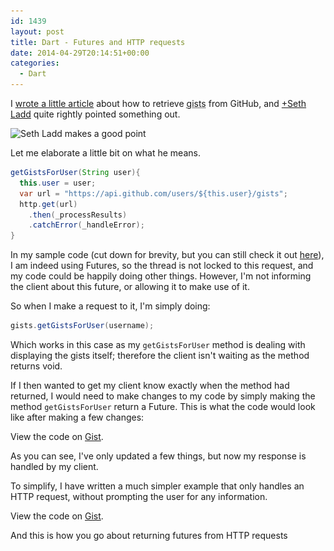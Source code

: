 ```yaml
---
id: 1439
layout: post
title: Dart - Futures and HTTP requests
date: 2014-04-29T20:14:51+00:00
categories:
  - Dart
---
```

I [wrote a little article](http://www.placona.co.uk/1433/open-source/retrieving-githubs-gists-with-dart/ "Retrieving GitHub’s gists with Dart") about how to retrieve <abbr title='code snippets' rel='tooltip'>gists</abbr> from GitHub, and [+Seth Ladd](http://www.placona.co.uk/1433/open-source/retrieving-githubs-gists-with-dart/ "Retrieving GitHub’s gists with Dart") quite rightly pointed something out.

<img class="alignnone size-full wp-image-1440" src="/images/2014/04/seth_makes_a_good_point.png" alt="Seth Ladd makes a good point" width="517" height="156" srcset="/images/2014/04/seth_makes_a_good_point.png 517w, images/2014/04/seth_makes_a_good_point-300x90.png 300w" sizes="(max-width: 517px) 100vw, 517px" />

Let me elaborate a little bit on what he means.

```java
getGistsForUser(String user){
  this.user = user;
  var url = "https://api.github.com/users/${this.user}/gists";
  http.get(url)
    .then(_processResults)
    .catchError(_handleError);
}
```

In my sample code (cut down for brevity, but you can still check it out <a title="Retrieving GitHub’s gists with Dart - Gist" href="https://gist.github.com/mplacona/11332667" target="_blank">here</a>), I am indeed using Futures, so the thread is not locked to this request, and my code could be happily doing other things. However, I'm not informing the client about this future, or allowing it to make use of it.

So when I make a request to it, I'm simply doing:

```java
gists.getGistsForUser(username);
```

Which works in this case as my `getGistsForUser` method is dealing with displaying the gists itself; therefore the client isn't waiting as the method returns void.

If I then wanted to get my client know exactly when the method had returned, I would need to make changes to my code by simply making the method `getGistsForUser` return a Future. This is what the code would look like after making a few changes:

<div class="oembed-gist">
  <noscript>
    View the code on <a href="https://gist.github.com/mplacona/11398580">Gist</a>.
  </noscript>
</div>

As you can see, I've only updated a few things, but now my response is handled by my client.

To simplify, I have written a much simpler example that only handles an HTTP request, without prompting the user for any information.

<div class="oembed-gist">
  <noscript>
    View the code on <a href="https://gist.github.com/mplacona/11398906">Gist</a>.
  </noscript>
</div>

And this is how you go about returning futures from HTTP requests
